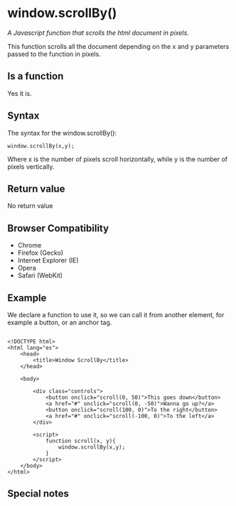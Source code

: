 # window.scrollBy()

*A Javascript function that scrolls the html document in pixels.*

This function scrolls all the document depending on the x and y parameters passed to the function in pixels.

## Is a function

Yes it is.

## Syntax

The syntax for the window.scrollBy():
```
window.scrollBy(x,y);
```
Where x is the number of pixels scroll horizontally, while y is the number of pixels vertically.

## Return value
No return value

## Browser Compatibility

- Chrome
- Firefox (Gecko)
- Internet Explorer (IE)
- Opera
- Safari (WebKit)

## Example

We declare a function to use it, so we can call it from another element, for example a button, or an anchor tag.

```

<!DOCTYPE html>
<html lang="es">
    <head>
        <title>Window ScrollBy</title>
    </head>

    <body>
    
        <div class="controls">
            <button onclick="scroll(0, 50)">This goes down</button>
            <a href="#" onclick="scroll(0, -50)">Wanna go up?</a>
            <button onclick="scroll(100, 0)">To the right</button>
            <a href="#" onclick="scroll(-100, 0)">To the left</a>
        </div>

        <script>
            function scroll(x, y){
                window.scrollBy(x,y);
            }
        </script>
    </body>
</html>
```

## Special notes